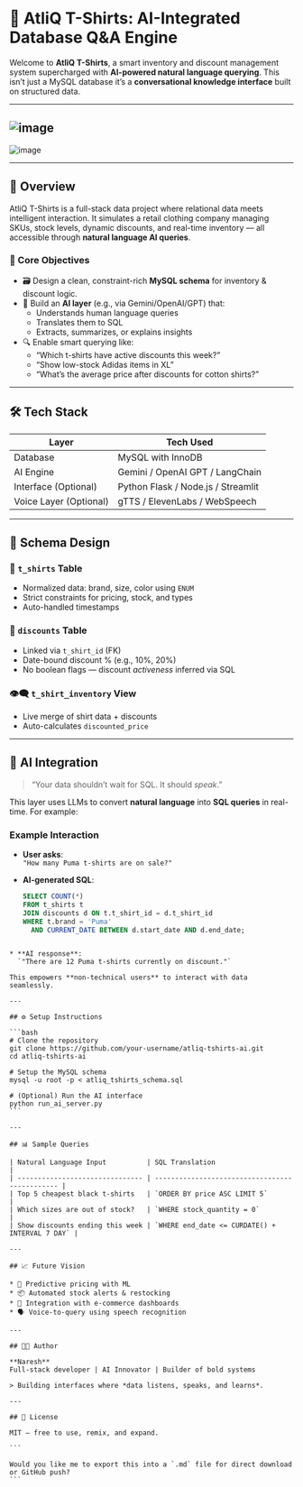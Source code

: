 
# 🧠 AtliQ T-Shirts: AI-Integrated Database Q&A Engine
Welcome to **AtliQ T-Shirts**, a smart inventory and discount management system supercharged with **AI-powered natural language querying**. This isn’t just a MySQL database it’s a **conversational knowledge interface** built on structured data.

---
![image](https://github.com/user-attachments/assets/59b3010a-f54f-4f74-82cc-c1c752c0b86c)
---
![image](https://github.com/user-attachments/assets/07371c8c-ed63-4fc0-be5a-707e106a2ca9)

---

## 🚀 Overview

AtliQ T-Shirts is a full-stack data project where relational data meets intelligent interaction. It simulates a retail clothing company managing SKUs, stock levels, dynamic discounts, and real-time inventory — all accessible through **natural language AI queries**.

### 🎯 Core Objectives

- 🗃️ Design a clean, constraint-rich **MySQL schema** for inventory & discount logic.
- 🧠 Build an **AI layer** (e.g., via Gemini/OpenAI/GPT) that:
  - Understands human language queries
  - Translates them to SQL
  - Extracts, summarizes, or explains insights
- 🔍 Enable smart querying like:
  - “Which t-shirts have active discounts this week?”
  - “Show low-stock Adidas items in XL”
  - “What’s the average price after discounts for cotton shirts?”

---

## 🛠️ Tech Stack

| Layer                | Tech Used                          |
|---------------------|-------------------------------------|
| Database             | MySQL with InnoDB                  |
| AI Engine            | Gemini / OpenAI GPT / LangChain    |
| Interface (Optional) | Python Flask / Node.js / Streamlit |
| Voice Layer (Optional) | gTTS / ElevenLabs / WebSpeech   |

---

## 🧩 Schema Design

### 👕 `t_shirts` Table
- Normalized data: brand, size, color using `ENUM`
- Strict constraints for pricing, stock, and types
- Auto-handled timestamps

### 🔖 `discounts` Table
- Linked via `t_shirt_id` (FK)
- Date-bound discount % (e.g., 10%, 20%)
- No boolean flags — discount *activeness* inferred via SQL

### 👁️‍🗨️ `t_shirt_inventory` View
- Live merge of shirt data + discounts
- Auto-calculates `discounted_price`

---

## 🧠 AI Integration

> “Your data shouldn’t wait for SQL. It should *speak*.”

This layer uses LLMs to convert **natural language** into **SQL queries** in real-time. For example:

### Example Interaction

- **User asks**:  
  `"How many Puma t-shirts are on sale?"`

- **AI-generated SQL**:
  ```sql
  SELECT COUNT(*) 
  FROM t_shirts t
  JOIN discounts d ON t.t_shirt_id = d.t_shirt_id
  WHERE t.brand = 'Puma' 
    AND CURRENT_DATE BETWEEN d.start_date AND d.end_date;
````

* **AI response**:
  `"There are 12 Puma t-shirts currently on discount."`

This empowers **non-technical users** to interact with data seamlessly.

---

## ⚙️ Setup Instructions

```bash
# Clone the repository
git clone https://github.com/your-username/atliq-tshirts-ai.git
cd atliq-tshirts-ai

# Setup the MySQL schema
mysql -u root -p < atliq_tshirts_schema.sql

# (Optional) Run the AI interface
python run_ai_server.py
```

---

## 📊 Sample Queries

| Natural Language Input          | SQL Translation                                |
| ------------------------------- | ---------------------------------------------- |
| Top 5 cheapest black t-shirts   | `ORDER BY price ASC LIMIT 5`                   |
| Which sizes are out of stock?   | `WHERE stock_quantity = 0`                     |
| Show discounts ending this week | `WHERE end_date <= CURDATE() + INTERVAL 7 DAY` |

---

## 📈 Future Vision

* 🔮 Predictive pricing with ML
* 📦 Automated stock alerts & restocking
* 🛒 Integration with e-commerce dashboards
* 🗣️ Voice-to-query using speech recognition

---

## 🧑‍💻 Author

**Naresh**
Full-stack developer | AI Innovator | Builder of bold systems

> Building interfaces where *data listens, speaks, and learns*.

---

## 📄 License

MIT — free to use, remix, and expand.

```

Would you like me to export this into a `.md` file for direct download or GitHub push?
```

